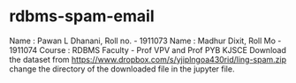 # rdbms-spam-email
Name : Pawan L Dhanani, Roll no. - 1911073
Name : Madhur Dixit, Roll Mo - 1911074
Course : RDBMS
Faculty - Prof VPV and Prof PYB
KJSCE
Download the dataset from https://www.dropbox.com/s/yjiplngoa430rid/ling-spam.zip
change the directory of the downloaded file in the jupyter file.
